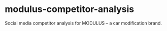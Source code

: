 # modulus-competitor-analysis
Social media competitor analysis for MODULUS – a car modification brand.
